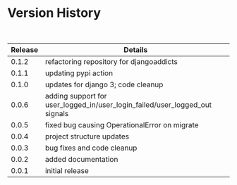 # Version History

<br/>

| Release | Details | 
|----------|--------|
| 0.1.2 | refactoring repository for djangoaddicts |
| 0.1.1 | updating pypi action |
| 0.1.0 | updates for django 3; code cleanup |
| 0.0.6 | adding support for user_logged_in/user_login_failed/user_logged_out signals |
| 0.0.5 | fixed bug causing OperationalError on migrate |
| 0.0.4 | project structure updates |
| 0.0.3 | bug fixes and code cleanup |
| 0.0.2 | added documentation |
| 0.0.1 | initial release |

<br/>

